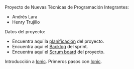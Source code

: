 Proyecto de Nuevas Técnicas de Programación
Integrantes:
- Andrés Lara
- Henry Trujillo

Datos del proyecto:
- Encuentra aquí la [planificación](https://drive.google.com/open?id=1MhvLfqhMAY31Juw6owaRdDubXKWF6ekfnddxBr3ZzMg) del proyecto.
- Encuentra aquí el [Backlog](https://drive.google.com/open?id=1XoCZ8QygcaFWhir_MMFjvt51ql-Pwao3UBzEbPYs448) del sprint.
- Encuentra aquí el [Scrum board](https://trello.com/b/k7ZeRxMh) del proyecto.

Introducción a [Ionic](https://drive.google.com/drive/folders/0B58qkSBVWAgCa25vRmVBMjdMd0k?usp=sharing).
Primeros pasos con [Ionic](https://drive.google.com/file/d/1K5ql2t75YvVJOydPTLmnnAQNKhKWTIYE/view?usp=sharing).